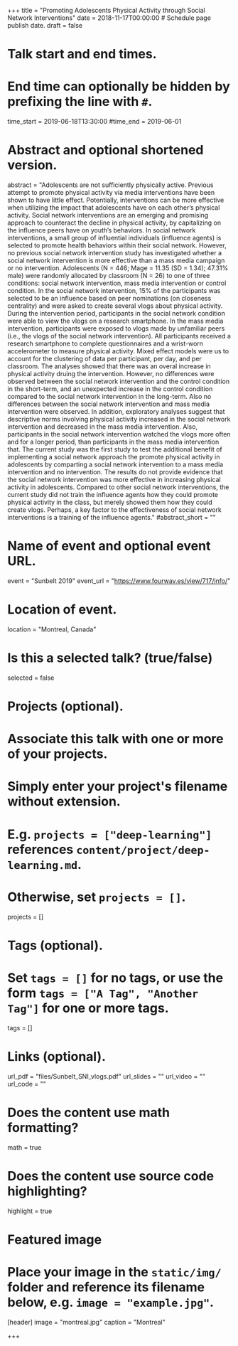 +++
title = "Promoting Adolescents Physical Activity through Social Network Interventions"
date = 2018-11-17T00:00:00  # Schedule page publish date.
draft = false

# Talk start and end times.
#   End time can optionally be hidden by prefixing the line with `#`.
time_start = 2019-06-18T13:30:00
#time_end = 2019-06-01

# Abstract and optional shortened version.
abstract = "Adolescents are not sufficiently physically active. Previous attempt to promote physical activity via media interventions have been shown to have little effect. Potentially, interventions can be more effective when utilizing the impact that adolescents have on each other’s physical activity. Social network interventions are an emerging and promising approach to counteract the decline in physical activity, by capitalizing on the influence peers have on youth’s behaviors. In social network interventions, a small group of influential individuals (influence agents) is selected to promote health behaviors within their social network. However, no previous social network intervention study has investigated whether a social network intervention is more effective than a mass media campaign or no intervention. Adolescents (N = 446; Mage = 11.35 (SD = 1.34); 47.31% male) were randomly allocated by classroom (N = 26) to one of three conditions: social network intervention, mass media intervention or control condition. In the social network intervention, 15% of the participants was selected to be an influence based on peer nominations (on closeness centrality) and were asked to create several vlogs about physical activity. During the intervention period, participants in the social network condition were able to view the vlogs on a research smartphone. In the mass media intervention, participants were exposed to vlogs made by unfamiliar peers (i.e., the vlogs of the social network intervention). All participants received a research smartphone to complete questionnaires and a wrist-worn accelerometer to measure physical activity. Mixed effect models were us to account for the clustering of data per participant, per day, and per classroom. The analyses showed that there was an overal increase in physical activity druing the intervention. However, no differences were observed between the social network intervention and the control condition in the short-term, and an unexpected increase in the control condition compared to the social network intervention in the long-term. Also no differences between the social network intervention and mass media intervention were observed. In addition, exploratory analyses suggest that descriptive norms involving physical activity increased in the social network intervention and decreased in the mass media intervention. Also, participants in the social network intervention watched the vlogs more often and for a longer period, than participants in the mass media intervention that. The current study was the first study to test the additional benefit of implementing a social network approach the promote physical activity in adolescents by comparting a social network intervention to a mass media intervention and no intervention. The results do not provide evidence that the social network intervention was more effective in increasing physical activity in adolescents. Compared to other social network interventions, the current study did not train the influence agents how they could promote physical activity in the class, but merely showed them how they could create vlogs. Perhaps, a key factor to the effectiveness of social network interventions is a training of the influence agents."
#abstract_short = ""

# Name of event and optional event URL.
event = "Sunbelt 2019"
event_url = "https://www.fourwav.es/view/717/info/"

# Location of event.
location = "Montreal, Canada"

# Is this a selected talk? (true/false)
selected = false

# Projects (optional).
#   Associate this talk with one or more of your projects.
#   Simply enter your project's filename without extension.
#   E.g. `projects = ["deep-learning"]` references `content/project/deep-learning.md`.
#   Otherwise, set `projects = []`.
projects = []

# Tags (optional).
#   Set `tags = []` for no tags, or use the form `tags = ["A Tag", "Another Tag"]` for one or more tags.
tags = []

# Links (optional).
url_pdf = "files/Sunbelt_SNI_vlogs.pdf"
url_slides = ""
url_video = ""
url_code = ""

# Does the content use math formatting?
math = true

# Does the content use source code highlighting?
highlight = true

# Featured image
# Place your image in the `static/img/` folder and reference its filename below, e.g. `image = "example.jpg"`.
[header]
image = "montreal.jpg"
caption = "Montreal"

+++
